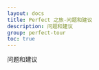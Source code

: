 ```yaml
---
layout: docs
title: Perfect 之旅-问题和建议
description: 问题和建议
group: perfect-tour
toc: true
---
```


问题和建议
